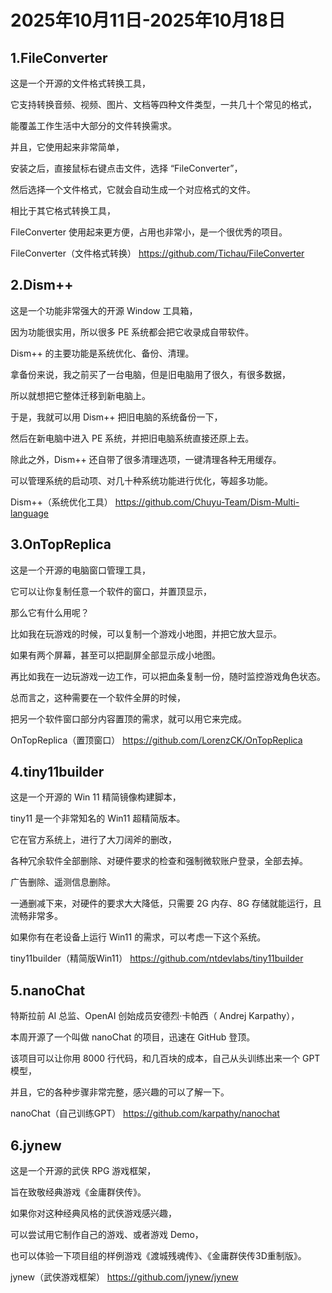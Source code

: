 # 2025年10月11日-2025年10月18日




## 1.FileConverter

这是一个开源的文件格式转换工具，

它支持转换音频、视频、图片、文档等四种文件类型，一共几十个常见的格式，

能覆盖工作生活中大部分的文件转换需求。


并且，它使用起来非常简单，

安装之后，直接鼠标右键点击文件，选择 “FileConverter”，

然后选择一个文件格式，它就会自动生成一个对应格式的文件。


相比于其它格式转换工具，

FileConverter 使用起来更方便，占用也非常小，是一个很优秀的项目。



FileConverter（文件格式转换）
https://github.com/Tichau/FileConverter


## 2.Dism++

这是一个功能非常强大的开源 Window 工具箱，

因为功能很实用，所以很多 PE 系统都会把它收录成自带软件。


Dism++ 的主要功能是系统优化、备份、清理。


拿备份来说，我之前买了一台电脑，但是旧电脑用了很久，有很多数据，

所以就想把它整体迁移到新电脑上。

于是，我就可以用 Dism++ 把旧电脑的系统备份一下，

然后在新电脑中进入 PE 系统，并把旧电脑系统直接还原上去。


除此之外，Dism++ 还自带了很多清理选项，一键清理各种无用缓存。

可以管理系统的启动项、对几十种系统功能进行优化，等超多功能。


Dism++（系统优化工具）
https://github.com/Chuyu-Team/Dism-Multi-language

## 3.OnTopReplica


这是一个开源的电脑窗口管理工具，

它可以让你复制任意一个软件的窗口，并置顶显示，

那么它有什么用呢？

比如我在玩游戏的时候，可以复制一个游戏小地图，并把它放大显示。

如果有两个屏幕，甚至可以把副屏全部显示成小地图。


再比如我在一边玩游戏一边工作，可以把血条复制一份，随时监控游戏角色状态。


总而言之，这种需要在一个软件全屏的时候，

把另一个软件窗口部分内容置顶的需求，就可以用它来完成。



OnTopReplica（置顶窗口）
https://github.com/LorenzCK/OnTopReplica


## 4.tiny11builder


这是一个开源的 Win 11 精简镜像构建脚本，

tiny11 是一个非常知名的 Win11 超精简版本。

它在官方系统上，进行了大刀阔斧的删改，

各种冗余软件全部删除、对硬件要求的检查和强制微软账户登录，全部去掉。

广告删除、遥测信息删除。

一通删减下来，对硬件的要求大大降低，只需要 2G 内存、8G 存储就能运行，且流畅非常多。

如果你有在老设备上运行 Win11 的需求，可以考虑一下这个系统。



tiny11builder（精简版Win11）
https://github.com/ntdevlabs/tiny11builder

## 5.nanoChat


特斯拉前 AI 总监、OpenAI 创始成员安德烈·卡帕西（ Andrej Karpathy），

本周开源了一个叫做 nanoChat 的项目，迅速在 GitHub 登顶。


该项目可以让你用 8000 行代码，和几百块的成本，自己从头训练出来一个 GPT 模型，

并且，它的各种步骤非常完整，感兴趣的可以了解一下。



nanoChat（自己训练GPT）
https://github.com/karpathy/nanochat


## 6.jynew


这是一个开源的武侠 RPG 游戏框架，

旨在致敬经典游戏《金庸群侠传》。


如果你对这种经典风格的武侠游戏感兴趣，

可以尝试用它制作自己的游戏、或者游戏 Demo，

也可以体验一下项目组的样例游戏《渡城残魂传》、《金庸群侠传3D重制版》。


jynew（武侠游戏框架）
https://github.com/jynew/jynew
